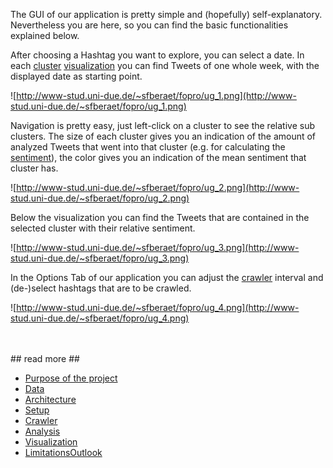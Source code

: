 The GUI of our application is pretty simple and (hopefully) self-explanatory. Nevertheless you are here, so you can find the basic functionalities explained below.

After choosing a Hashtag you want to explore, you can select a date. In each [cluster](ClusterElements.md) [visualization](Visualization.md) you can find Tweets of one whole week, with the displayed date as starting point.

![http://www-stud.uni-due.de/~sfberaet/fopro/ug_1.png](http://www-stud.uni-due.de/~sfberaet/fopro/ug_1.png)

Navigation is pretty easy, just left-click on a cluster to see the relative sub clusters. The size of each cluster gives you an indication of the amount of analyzed Tweets that went into that cluster (e.g. for calculating the [sentiment](SentimentTagging.md)), the color gives you an indication of the mean sentiment that cluster has.

![http://www-stud.uni-due.de/~sfberaet/fopro/ug_2.png](http://www-stud.uni-due.de/~sfberaet/fopro/ug_2.png)

Below the visualization you can find the Tweets that are contained in the selected cluster with their relative sentiment.

![http://www-stud.uni-due.de/~sfberaet/fopro/ug_3.png](http://www-stud.uni-due.de/~sfberaet/fopro/ug_3.png)

In the Options Tab of our application you can adjust the [crawler](Crawler.md) interval and (de-)select hashtags that are to be crawled.

![http://www-stud.uni-due.de/~sfberaet/fopro/ug_4.png](http://www-stud.uni-due.de/~sfberaet/fopro/ug_4.png)

<br />
<br />
## read more ##

  * [Purpose of the project](Purpose.md)
  * [Data](Data.md)
  * [Architecture](Architecture.md)
  * [Setup](Setup.md)
  * [Crawler](Crawler.md)
  * [Analysis](Analysis.md)
  * [Visualization](Visualization.md)
  * [LimitationsOutlook](LimitationsOutlook.md)